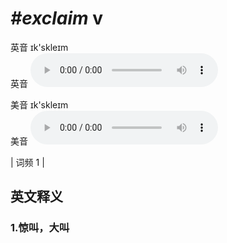 # ***\#exclaim*** v
英音 ɪk'skleɪm  
英音
<audio src="./media/exclaim1.aac" controls="controls"></audio>

美音 ɪk'skleɪm  
美音
<audio src="./media/exclaim2.aac" controls="controls"></audio>



| 词频 1 |  

英文释义
---
### 1.**惊叫，大叫**  


